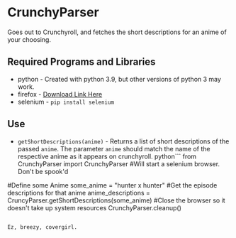 # CrunchyParser
Goes out to Crunchyroll, and fetches the short descriptions for an anime of your choosing. 

## Required Programs and Libraries
* python   - Created with python 3.9, but other versions of python 3 may work. 
* firefox  - [Download Link Here](https://www.mozilla.org/firefox/download/thanks/)
* selenium - `pip install selenium`

## Use
* `getShortDescriptions(anime)`  - Returns a list of short descriptions of the passed `anime`. The parameter `anime` should match the name of the respective anime as it appears on crunchyroll. 
python```
from CrunchyParser import CrunchyParser   #Will start a selenium browser. Don't be spook'd

#Define some Anime
some_anime         = "hunter x hunter"
#Get the episode descriptions for that anime
anime_descriptions = CruncyParser.getShortDescriptions(some_anime) 
#Close the browser so it doesn't take up system resources
CrunchyParser.cleanup()     
```

Ez, breezy, covergirl. 

